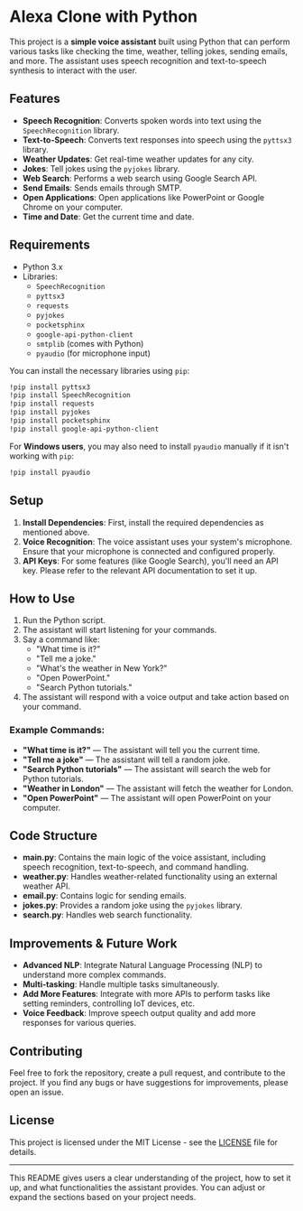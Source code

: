 # Alexa Clone with Python

This project is a **simple voice assistant** built using Python that can perform various tasks like checking the time, weather, telling jokes, sending emails, and more. The assistant uses speech recognition and text-to-speech synthesis to interact with the user.

## Features

- **Speech Recognition**: Converts spoken words into text using the `SpeechRecognition` library.
- **Text-to-Speech**: Converts text responses into speech using the `pyttsx3` library.
- **Weather Updates**: Get real-time weather updates for any city.
- **Jokes**: Tell jokes using the `pyjokes` library.
- **Web Search**: Performs a web search using Google Search API.
- **Send Emails**: Sends emails through SMTP.
- **Open Applications**: Open applications like PowerPoint or Google Chrome on your computer.
- **Time and Date**: Get the current time and date.

## Requirements

- Python 3.x
- Libraries:
  - `SpeechRecognition`
  - `pyttsx3`
  - `requests`
  - `pyjokes`
  - `pocketsphinx`
  - `google-api-python-client`
  - `smtplib` (comes with Python)
  - `pyaudio` (for microphone input)

You can install the necessary libraries using `pip`:

```bash
!pip install pyttsx3
!pip install SpeechRecognition
!pip install requests
!pip install pyjokes
!pip install pocketsphinx
!pip install google-api-python-client
```

For **Windows users**, you may also need to install `pyaudio` manually if it isn't working with `pip`:

```bash
!pip install pyaudio
```

## Setup

1. **Install Dependencies**: First, install the required dependencies as mentioned above.
2. **Voice Recognition**: The voice assistant uses your system's microphone. Ensure that your microphone is connected and configured properly.
3. **API Keys**: For some features (like Google Search), you'll need an API key. Please refer to the relevant API documentation to set it up.

## How to Use

1. Run the Python script.
2. The assistant will start listening for your commands.
3. Say a command like:
   - "What time is it?"
   - "Tell me a joke."
   - "What's the weather in New York?"
   - "Open PowerPoint."
   - "Search Python tutorials."
4. The assistant will respond with a voice output and take action based on your command.

### Example Commands:
- **"What time is it?"** — The assistant will tell you the current time.
- **"Tell me a joke"** — The assistant will tell a random joke.
- **"Search Python tutorials"** — The assistant will search the web for Python tutorials.
- **"Weather in London"** — The assistant will fetch the weather for London.
- **"Open PowerPoint"** — The assistant will open PowerPoint on your computer.

## Code Structure

- **main.py**: Contains the main logic of the voice assistant, including speech recognition, text-to-speech, and command handling.
- **weather.py**: Handles weather-related functionality using an external weather API.
- **email.py**: Contains logic for sending emails.
- **jokes.py**: Provides a random joke using the `pyjokes` library.
- **search.py**: Handles web search functionality.

## Improvements & Future Work

- **Advanced NLP**: Integrate Natural Language Processing (NLP) to understand more complex commands.
- **Multi-tasking**: Handle multiple tasks simultaneously.
- **Add More Features**: Integrate with more APIs to perform tasks like setting reminders, controlling IoT devices, etc.
- **Voice Feedback**: Improve speech output quality and add more responses for various queries.

## Contributing

Feel free to fork the repository, create a pull request, and contribute to the project. If you find any bugs or have suggestions for improvements, please open an issue.

## License

This project is licensed under the MIT License - see the [LICENSE](https://github.com/JenifaMehjabin/Alexa-Clone/blob/master/LICENSE) file for details.

---

This README gives users a clear understanding of the project, how to set it up, and what functionalities the assistant provides. You can adjust or expand the sections based on your project needs.
